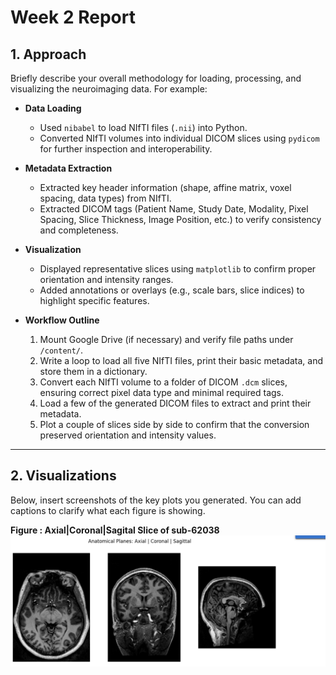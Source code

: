 # Week 2 Report

## 1. Approach

Briefly describe your overall methodology for loading, processing, and visualizing the neuroimaging data. For example:

- **Data Loading**  
  - Used `nibabel` to load NIfTI files (`.nii`) into Python.  
  - Converted NIfTI volumes into individual DICOM slices using `pydicom` for further inspection and interoperability.

- **Metadata Extraction**  
  - Extracted key header information (shape, affine matrix, voxel spacing, data types) from NIfTI.  
  - Extracted DICOM tags (Patient Name, Study Date, Modality, Pixel Spacing, Slice Thickness, Image Position, etc.) to verify consistency and completeness.

- **Visualization**  
  - Displayed representative slices using `matplotlib` to confirm proper orientation and intensity ranges.  
  - Added annotations or overlays (e.g., scale bars, slice indices) to highlight specific features.

- **Workflow Outline**  
  1. Mount Google Drive (if necessary) and verify file paths under `/content/`.  
  2. Write a loop to load all five NIfTI files, print their basic metadata, and store them in a dictionary.  
  3. Convert each NIfTI volume to a folder of DICOM `.dcm` slices, ensuring correct pixel data type and minimal required tags.  
  4. Load a few of the generated DICOM files to extract and print their metadata.  
  5. Plot a couple of slices side by side to confirm that the conversion preserved orientation and intensity values.

---

## 2. Visualizations

Below, insert screenshots of the key plots you generated. You can add captions to clarify what each figure is showing.
   
**Figure : Axial|Coronal|Sagital Slice of sub-62038**  
![Axial Slice of sub-62038](Week2/image.png)

